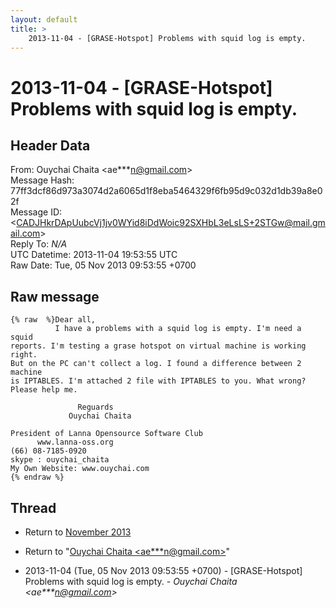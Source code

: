 ```yaml
---
layout: default
title: >
    2013-11-04 - [GRASE-Hotspot] Problems with squid log is empty.
---
```


# 2013-11-04 - [GRASE-Hotspot] Problems with squid log is empty.

## Header Data

From: Ouychai Chaita \<ae***n@gmail.com\><br>
Message Hash: 77ff3dcf86d973a3074d2a6065d1f8eba5464329f6fb95d9c032d1db39a8e02f<br>
Message ID: \<CADJHkrDApUubcVj1jv0WYid8iDdWoic92SXHbL3eLsLS+2STGw@mail.gmail.com\><br>
Reply To: _N/A_<br>
UTC Datetime: 2013-11-04 19:53:55 UTC<br>
Raw Date: Tue, 05 Nov 2013 09:53:55 +0700<br>

## Raw message

```
{% raw  %}Dear all,
          I have a problems with a squid log is empty. I'm need a squid
reports. I'm testing a grase hotspot on virtual machine is working right.
But on the PC can't collect a log. I found a difference between 2 machine
is IPTABLES. I'm attached 2 file with IPTABLES to you. What wrong?
Please help me.

               Reguards
             Ouychai Chaita

President of Lanna Opensource Software Club
      www.lanna-oss.org
(66) 08-7185-0920
skype : ouychai_chaita
My Own Website: www.ouychai.com
{% endraw %}
```

## Thread

+ Return to [November 2013](/archive/2013/11)

+ Return to "[Ouychai Chaita <ae***n<span>@</span>gmail.com>](/authors/ae___n_at_gmail_com)"

+ 2013-11-04 (Tue, 05 Nov 2013 09:53:55 +0700) - [GRASE-Hotspot] Problems with squid log is empty. - _Ouychai Chaita \<ae***n@gmail.com\>_

